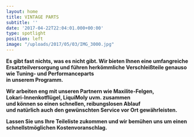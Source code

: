 ```yaml
---
layout: home
title: VINTAGE PARTS
subtitle: ''
date: '2017-04-22T22:04:01.000+00:00'
type: spotlight
position: left
image: "/uploads/2017/05/03/IMG_3000.jpg"
---
```

**Es gibt fast nichts, was es nicht gibt.
Wir bieten Ihnen eine umfangreiche Ersatzteilversorgung
und führen herkömmliche Verschleißteile genauso
wie Tuning- und Performanceparts<br>in unserem Programm.**

**Wir arbeiten eng mit unseren Partnern wie Maxilite-Felgen,<br>Lokari-Innenkotflügel, LiquiMoly uvm. zusammen<br>und können so einen schnellen, reibungslosen Ablauf<br>und natürlich auch den gewünschten Service vor Ort gewährleisten.**

**Lassen Sie uns Ihre Teileliste zukommen
und wir bemühen uns um einen schnellstmöglichen Kostenvoranschlag.**